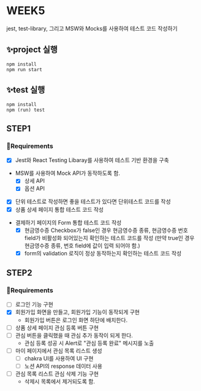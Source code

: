 # WEEK5

jest, test-library, 그리고 MSW와 Mocks를 사용하여 테스트 코드 작성하기

## ✨project 실행

```
npm install
npm run start
```

## ✨test 실행

```
npm install
npm (run) test
```

## STEP1

### 📜Requirements

- [x] Jest와 React Testing Libaray를 사용하여 테스트 기반 환경을 구축
- MSW를 사용하여 Mock API가 동작하도록 함.
  - [x] 상세 API
  - [x] 옵션 API
- [x] 단위 테스트로 작성하면 좋을 테스트가 있다면 단위테스트 코드를 작성
- [x] 상품 상세 페이지 통합 테스트 코드 작성
- 결제하기 페이지의 Form 통합 테스트 코드 작성
  - [x] 현금영수증 Checkbox가 false인 경우 현금영수증 종류, 현금영수증 번호 field가 비활성화 되어있는지 확인하는 테스트 코드를 작성 (만약 true인 경우 현금영수증 종류, 번호 field에 값이 입력 되어야 함.)
  - [x] form의 validation 로직이 정상 동작하는지 확인하는 테스트 코드 작성

## STEP2

### 📜Requirements

- [ ] 로그인 기능 구현
- [x] 회원가입 화면을 만들고, 회원가입 기능이 동작되게 구현
  - 회원가입 버튼은 로그인 화면 하단에 배치한다.
- [ ] 상품 상세 페이지 관심 등록 버튼 구현
- [ ] 관심 버튼을 클릭했을 때 관심 추가 동작이 되게 한다.
  - 관심 등록 성공 시 Alert로 "관심 등록 완료" 메시지를 노출
- [ ] 마이 페이지에서 관심 목록 리스트 생성
  - [ ] chakra UI를 사용하여 UI 구현
  - [ ] 노션 API의 response 데이터 사용
- [ ] 관심 목록 리스트 관심 삭제 기능 구현
  - 삭제시 목록에서 제거되도록 함.
